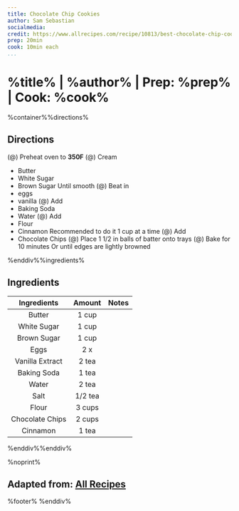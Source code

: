 ```yaml
---
title: Chocolate Chip Cookies
author: Sam Sebastian
socialmedia:
credit: https://www.allrecipes.com/recipe/10813/best-chocolate-chip-cookies/
prep: 20min
cook: 10min each
...
```


# %title% | %author% | Prep: %prep% | Cook: %cook%

%container%%directions%

## Directions
(@) Preheat oven to **350F**
(@) Cream
- Butter
- White Sugar
- Brown Sugar
Until smooth
(@) Beat in
- eggs
- vanilla
(@) Add
- Baking Soda
- Water
(@) Add
- Flour
- Cinnamon
Recommended to do it 1 cup at a time
(@) Add
- Chocolate Chips
(@) Place 1 1/2 in balls of batter onto trays
(@) Bake for 10 minutes
Or until edges are lightly browned

%enddiv%%ingredients%

## Ingredients
| Ingredients | Amount | Notes |
| :---------: | :----: | :---: |
| Butter | 1 cup |  |
| White Sugar | 1 cup |  |
| Brown Sugar | 1 cup |  |
| Eggs | 2 x |  |
| Vanilla Extract | 2 tea |  |
| Baking Soda | 1 tea |  |
| Water | 2 tea |  |
| Salt | 1/2 tea |  |
| Flour | 3 cups |  |
| Chocolate Chips | 2 cups |  |
| Cinnamon | 1 tea |  |

%enddiv%%enddiv%

%noprint%
## Adapted from: [All Recipes](%credit%)
%footer%
%enddiv%